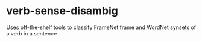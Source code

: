 # verb-sense-disambig
Uses off-the-shelf tools to classify FrameNet frame and WordNet synsets of a verb in a sentence
